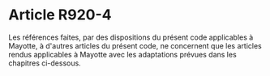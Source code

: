 # Article R920-4

Les références faites, par des dispositions du présent code applicables à Mayotte, à d'autres articles du présent code, ne concernent que les articles rendus applicables à Mayotte avec les adaptations prévues dans les chapitres ci-dessous.
